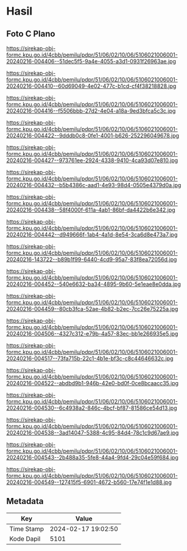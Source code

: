 # Hasil

## Foto C Plano

https://sirekap-obj-formc.kpu.go.id/4cbb/pemilu/pdpr/51/06/02/10/06/5106021006001-20240216-004406--51dec5f5-9a4e-4055-a3d1-0931f26963ae.jpg

https://sirekap-obj-formc.kpu.go.id/4cbb/pemilu/pdpr/51/06/02/10/06/5106021006001-20240216-004410--60d69049-4e02-477c-b1cd-cf4f38218828.jpg

https://sirekap-obj-formc.kpu.go.id/4cbb/pemilu/pdpr/51/06/02/10/06/5106021006001-20240216-004416--f5506bbb-27d2-4e04-a18a-9ed3bfca5c3c.jpg

https://sirekap-obj-formc.kpu.go.id/4cbb/pemilu/pdpr/51/06/02/10/06/5106021006001-20240216-004422--9dddb0c8-0fe1-4001-b626-252296049678.jpg

https://sirekap-obj-formc.kpu.go.id/4cbb/pemilu/pdpr/51/06/02/10/06/5106021006001-20240216-004427--973761ee-2924-4338-9410-4ca93d07e810.jpg

https://sirekap-obj-formc.kpu.go.id/4cbb/pemilu/pdpr/51/06/02/10/06/5106021006001-20240216-004432--b5b4386c-aad1-4e93-98d4-0505e4379d0a.jpg

https://sirekap-obj-formc.kpu.go.id/4cbb/pemilu/pdpr/51/06/02/10/06/5106021006001-20240216-004438--58f4000f-611a-4ab1-86bf-da4422b6e342.jpg

https://sirekap-obj-formc.kpu.go.id/4cbb/pemilu/pdpr/51/06/02/10/06/5106021006001-20240216-004442--d949666f-1ab4-4a1d-8e54-3ca6d8e473a7.jpg

https://sirekap-obj-formc.kpu.go.id/4cbb/pemilu/pdpr/51/06/02/10/06/5106021006001-20240216-143722--b89b1f99-6440-4cd9-95a7-83f8ea72056d.jpg

https://sirekap-obj-formc.kpu.go.id/4cbb/pemilu/pdpr/51/06/02/10/06/5106021006001-20240216-004452--540e6632-ba34-4895-9b60-5e1eae8e0dda.jpg

https://sirekap-obj-formc.kpu.go.id/4cbb/pemilu/pdpr/51/06/02/10/06/5106021006001-20240216-004459--80cb3fca-52ae-4b82-b2ec-7cc26e75225a.jpg

https://sirekap-obj-formc.kpu.go.id/4cbb/pemilu/pdpr/51/06/02/10/06/5106021006001-20240216-004506--4327c312-e79b-4a57-83ec-bb1e266935e5.jpg

https://sirekap-obj-formc.kpu.go.id/4cbb/pemilu/pdpr/51/06/02/10/06/5106021006001-20240216-004517--73fa715b-22c1-4b1e-bf3c-c8c44646632c.jpg

https://sirekap-obj-formc.kpu.go.id/4cbb/pemilu/pdpr/51/06/02/10/06/5106021006001-20240216-004522--abdbd9b1-946b-42e0-bd0f-0ce8bcaacc35.jpg

https://sirekap-obj-formc.kpu.go.id/4cbb/pemilu/pdpr/51/06/02/10/06/5106021006001-20240216-004530--6c4938a2-846c-4bcf-bf87-81586ce54d13.jpg

https://sirekap-obj-formc.kpu.go.id/4cbb/pemilu/pdpr/51/06/02/10/06/5106021006001-20240216-004538--3ad14047-5388-4c95-84d4-78c1c9d67ae9.jpg

https://sirekap-obj-formc.kpu.go.id/4cbb/pemilu/pdpr/51/06/02/10/06/5106021006001-20240216-004543--2b488a35-5fe8-44a4-9fd4-29c04e59f684.jpg

https://sirekap-obj-formc.kpu.go.id/4cbb/pemilu/pdpr/51/06/02/10/06/5106021006001-20240216-004549--127415f5-6901-4672-b560-17e74f1e1d88.jpg


## Metadata

| Key        | Value               |
| ---------- | ------------------- |
| Time Stamp | 2024-02-17 19:02:50 |
| Kode Dapil | 5101                |



